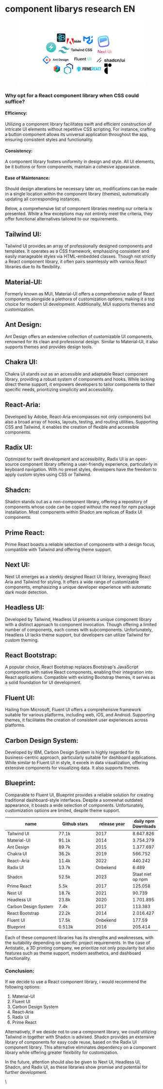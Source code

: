 # component libarys research EN

<figure><img src="../.gitbook/assets/Ontwerp zonder titel.png" alt=""><figcaption></figcaption></figure>

### Why opt for a React component library when CSS could suffice?&#x20;

#### Efficiency:

Utilizing a component library facilitates swift and efficient construction of intricate UI elements without repetitive CSS scripting. For instance, crafting a button component allows its universal application throughout the app, ensuring consistent styles and functionality.

#### Consistency:

A component library fosters uniformity in design and style. All UI elements, be it buttons or form components, maintain a cohesive appearance.

#### Ease of Maintenance:

Should design alterations be necessary later on, modifications can be made in a single location within the component library (themes), automatically updating all corresponding instances.

Below, a comprehensive list of component libraries meeting our criteria is presented. While a few exceptions may not entirely meet the criteria, they offer functional alternatives tailored to our requirements.

## Tailwind UI:

Tailwind UI provides an array of professionally designed components and templates. It operates as a CSS framework, emphasizing consistent and easily manageable styles via HTML-embedded classes. Though not strictly a React component library, it often pairs seamlessly with various React libraries due to its flexibility.

## Material-UI:

Formerly known as MUI, Material-UI offers a comprehensive suite of React components alongside a plethora of customization options, making it a top choice for modern UI development. Additionally, MUI supports themes and customization.

## Ant Design:

Ant Design offers an extensive collection of customizable UI components, renowned for its clean and professional design. Similar to Material-UI, it also supports themes and provides design tools.

## Chakra UI:

Chakra UI stands out as an accessible and adaptable React component library, providing a robust system of components and hooks. While lacking direct theme support, it empowers developers to tailor components to their specific needs, prioritizing simplicity and accessibility.

## React-Aria:

Developed by Adobe, React-Aria encompasses not only components but also a broad array of hooks, layouts, testing, and routing utilities. Supporting CSS and Tailwind, it enables the creation of flexible and accessible components.

## Radix UI:

Optimized for swift development and accessibility, Radix UI is an open-source component library offering a user-friendly experience, particularly in keyboard navigation. With no preset styles, developers have the freedom to apply custom styles using CSS or Tailwind.

## Shadcn:

Shadcn stands out as a non-component library, offering a repository of components whose code can be copied without the need for npm package installation. Most components within Shadcn are replicas of Radix UI components.

## Prime React:

Prime React boasts a reliable selection of components with a design focus, compatible with Tailwind and offering theme support.

## Next UI:

Next UI emerges as a sleekly designed React UI library, leveraging React Aria and Tailwind for styling. It offers a wide range of customizable components, emphasizing a unique developer experience with automatic dark mode detection.

## Headless UI:

Developed by Tailwind, Headless UI presents a unique component library with a distinct approach to component invocation. Though offering a limited number of components, each comes with subcomponents. Unfortunately, Headless UI lacks theme support, but developers can utilize Tailwind for custom theming.

## React Bootstrap:

A popular choice, React Bootstrap replaces Bootstrap's JavaScript components with native React components, enabling their integration into React applications. Compatible with existing Bootstrap themes, it serves as a solid foundation for UI development.

## Fluent UI:

Hailing from Microsoft, Fluent UI offers a comprehensive framework suitable for various platforms, including web, iOS, and Android. Supporting themes, it facilitates the creation of consistent user experiences across platforms.

## Carbon Design System:

Developed by IBM, Carbon Design System is highly regarded for its business-centric approach, particularly suitable for dashboard applications. While similar to Fluent UI in style, it excels in data visualization, offering extensive components for visualizing data. It also supports themes.

## Blueprint:

Comparable to Fluent UI, Blueprint provides a reliable solution for creating traditional dashboard-style interfaces. Despite a somewhat outdated appearance, it boasts a wide selection of components. Unfortunately, customization options are limited, despite theme support.



<table><thead><tr><th width="216">name</th><th width="148">Github stars</th><th width="134">release year</th><th>daily npm Downloads</th></tr></thead><tbody><tr><td>Tailwind UI</td><td>77.1k</td><td>2017</td><td>8.647.826</td></tr><tr><td>Material-UI</td><td>91.1k</td><td>2014</td><td>3.754.279</td></tr><tr><td>Ant Design</td><td>89.7k</td><td>2015</td><td>1.377.697</td></tr><tr><td>Chakra UI</td><td>36.2k</td><td>2019</td><td>566.752</td></tr><tr><td>React-Aria</td><td>11.4k</td><td>2022</td><td>440.242</td></tr><tr><td>Radix UI</td><td>13.7k</td><td>Onbekend</td><td>6.489</td></tr><tr><td>Shadcn</td><td>52.5k</td><td>2023</td><td>Staat niet op npm</td></tr><tr><td>Prime React</td><td>5.5k</td><td>2017</td><td>125.058</td></tr><tr><td>Next UI</td><td>18.7k</td><td>2021</td><td>90.739</td></tr><tr><td>Headless UI</td><td>23.8k</td><td>2020</td><td>1.701.895</td></tr><tr><td>Carbon Design System</td><td>7.4k</td><td>2017</td><td>113.383</td></tr><tr><td>React Bootstrap</td><td>22.2k</td><td>2014</td><td>2.016.427</td></tr><tr><td>Fluent UI</td><td>17.5k</td><td>Onbekend</td><td>177.59</td></tr><tr><td>Blueprint</td><td>0.513k</td><td>2016</td><td>205.414</td></tr></tbody></table>

Each of these component libraries has its strengths and weaknesses, with the suitability depending on specific project requirements. In the case of Antistatic, a 3D printing company, we prioritize not only popularity but also features such as theme support, modern aesthetics, and dashboard functionality.

### Conclusion:

If we decide to use a React component library, i would recommend the following options:

1. Material-UI
2. Fluent UI
3. Carbon Design System
4. React-Aria
5. Radix UI
6. Prime React

Alternatively, if we deside not to use a component library, we  could utilizing Tailwind in together with Shadcn is advised. Shadcn provides an extensive library of components for easy code reuse, based on the Radix UI component library. This alternative eliminates dependency on a component library while offering greater flexibility for customization.

In the future, attention should also be given to Next UI, Headless UI, Shadcn, and Radix UI, as these libraries show promise and potential for further development.

\
